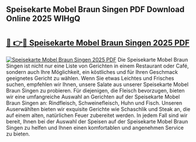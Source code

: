 ## Speisekarte Mobel Braun Singen PDF Download Online 2025 WlHgQ

# <h2><a href="http://gc9dm1.nevu.top/?p=Speisekarte+Mobel+Braun+Singen">🔗 👉🔴 Speisekarte Mobel Braun Singen 2025 PDF</a></h2>

[![Speisekarte Mobel Braun Singen 2025 PDF](https://i.imgur.com/dBaPXMq.png)](http://gc9dm1.nevu.top/?p=Speisekarte+Mobel+Braun+Singen)
Die Speisekarte Mobel Braun Singen ist nicht nur eine Liste von Gerichten in einem Restaurant oder Café, sondern auch Ihre Möglichkeit, ein köstliches und für Ihren Geschmack geeignetes Gericht zu wählen. Wenn Sie etwas Leichtes und Frisches suchen, empfehlen wir Ihnen, unsere Salate aus unserer Speisekarte Mobel Braun Singen zu probieren. Für diejenigen, die Fleisch bevorzugen, bieten wir eine umfangreiche Auswahl an Gerichten auf der Speisekarte Mobel Braun Singen an: Rindfleisch, Schweinefleisch, Huhn und Fisch. Unseren Auserwählten bieten wir exquisite Gerichte wie Schaschlik und Steak an, die auf einem alten, natürlichen Feuer zubereitet werden. In jedem Fall sind wir bereit, Ihnen bei der Auswahl der Speisen auf der Speisekarte Mobel Braun Singen zu helfen und Ihnen einen komfortablen und angenehmen Service zu bieten.
